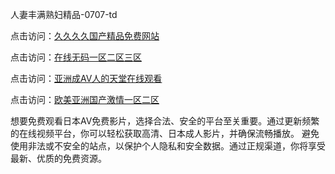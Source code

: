 
人妻丰满熟妇精品-0707-td


点击访问：<a href="https://gsd-agv.pages.dev/">久久久久国产精品免费网站</a>

点击访问：<a href="https://tfda.pages.dev/">在线无码一区二区三区</a>

点击访问：<a href="https://cfad.pages.dev/">亚洲成AV人的天堂在线观看</a>

点击访问：<a href="https://fdhf-454.pages.dev/">欧美亚洲国产激情一区二区</a>


想要免费观看日本AV免费影片，选择合法、安全的平台至关重要。通过更新频繁的在线视频平台，你可以轻松获取高清、日本成人影片，并确保流畅播放。
避免使用非法或不安全的站点，以保护个人隐私和安全数据。通过正规渠道，你将享受最新、优质的免费资源。

<span style="display:none;">[Canonical link](https://github.com/td20250707/td12 ）</span>
